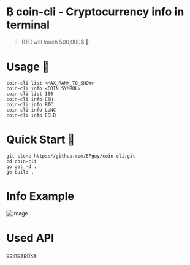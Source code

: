 # ₿ coin-cli - Cryptocurrency  info in terminal
> BTC will touch 500,000$ 🚀

# Usage 🧩
```coin-cli list <MAX_RANK_TO_SHOW>```<br>
```coin-cli info <COIN_SYMBOL>```<br>
```coin-cli list 100```<br>
```coin-cli info ETH```<br>
```coin-cli info BTC```<br>
```coin-cli info LUNC```<br>
```coin-cli info EGLD```

# Quick Start 🚀
```git clone https://github.com/EPguy/coin-cli.git``` <br>
```cd coin-cli```<br>
```go get -d .```<br>
```go build .```

# Info Example
![image](https://github.com/EPguy/coin-cli/assets/36794920/7b986a22-6196-4960-b161-d29fb6a3cac0)

# Used API
[coinpaprika](https://api.coinpaprika.com/)